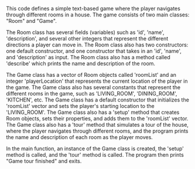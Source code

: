 This code defines a simple text-based game where the player navigates through different rooms in a house. The game consists of two main classes: "Room" and "Game".

The Room class has several fields (variables) such as 'id', 'name', 'description', and several other integers that represent the different directions a player can move in. The Room class also has two constructors: one default constructor, and one constructor that takes in an 'id', 'name', and 'description' as input. The Room class also has a method called 'describe' which prints the name and description of the room.

The Game class has a vector of Room objects called 'roomList' and an integer 'playerLocation' that represents the current location of the player in the game. The Game class also has several constants that represent the different rooms in the game, such as 'LIVING_ROOM', 'DINING_ROOM', 'KITCHEN', etc. The Game class has a default constructor that initializes the 'roomList' vector and sets the player's starting location to the 'LIVING_ROOM'. The Game class also has a 'setup' method that creates Room objects, sets their properties, and adds them to the 'roomList' vector. The Game class also has a 'tour' method that simulates a tour of the house, where the player navigates through different rooms, and the program prints the name and description of each room as the player moves.

In the main function, an instance of the Game class is created, the 'setup' method is called, and the 'tour' method is called. The program then prints "Game tour finished" and exits.
